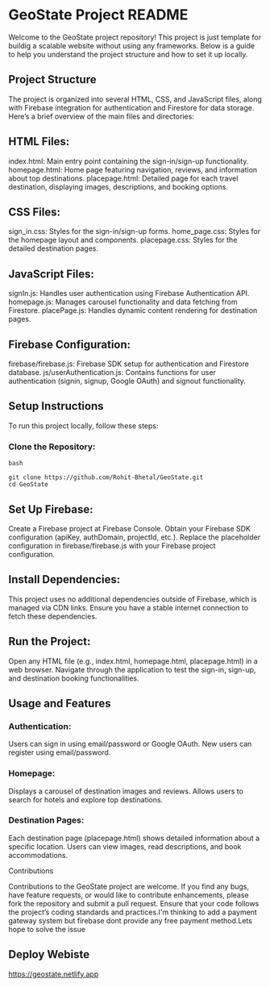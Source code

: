 # GeoState Project README

Welcome to the GeoState project repository! This project is just template for buildig a scalable website without using any frameworks. Below is a guide to help you understand the project structure and how to set it up locally.
## Project Structure

The project is organized into several HTML, CSS, and JavaScript files, along with Firebase integration for authentication and Firestore for data storage. Here’s a brief overview of the main files and directories:

## HTML Files:
   index.html: Main entry point containing the sign-in/sign-up functionality.
   homepage.html: Home page featuring navigation, reviews, and information about top destinations.
   placepage.html: Detailed page for each travel destination, displaying images, descriptions, and booking options.

## CSS Files:
   sign_in.css: Styles for the sign-in/sign-up forms.
   home_page.css: Styles for the homepage layout and components.
   placepage.css: Styles for the detailed destination pages.

## JavaScript Files:
   signIn.js: Handles user authentication using Firebase Authentication API.
   homepage.js: Manages carousel functionality and data fetching from Firestore.
   placePage.js: Handles dynamic content rendering for destination pages.

## Firebase Configuration:
   firebase/firebase.js: Firebase SDK setup for authentication and Firestore database.
   js/userAuthentication.js: Contains functions for user authentication (signin, signup, Google OAuth) and signout functionality.

## Setup Instructions

To run this project locally, follow these steps:

   ### Clone the Repository:

    bash

    git clone https://github.com/Rohit-Bhetal/GeoState.git
    cd GeoState

   ## Set Up Firebase:
Create a Firebase project at Firebase Console.
Obtain your Firebase SDK configuration (apiKey, authDomain, projectId, etc.).
Replace the placeholder configuration in firebase/firebase.js with your Firebase project configuration.

## Install Dependencies:
This project uses no additional dependencies outside of Firebase, which is managed via CDN links. Ensure you have a stable internet connection to fetch these dependencies.

## Run the Project:
Open any HTML file (e.g., index.html, homepage.html, placepage.html) in a web browser.
Navigate through the application to test the sign-in, sign-up, and destination booking functionalities.

## Usage and Features

   ### Authentication:
Users can sign in using email/password or Google OAuth.
New users can register using email/password.

   ### Homepage:
Displays a carousel of destination images and reviews.
Allows users to search for hotels and explore top destinations.

   ### Destination Pages:
Each destination page (placepage.html) shows detailed information about a specific location.
Users can view images, read descriptions, and book accommodations.

Contributions

Contributions to the GeoState project are welcome. If you find any bugs, have feature requests, or would like to contribute enhancements, please fork the repository and submit a pull request. Ensure that your code follows the project’s coding standards and practices.I'm thinking to add a payment gateway system but firebase dont provide any free payment method.Lets hope to solve the issue

## Deploy Webiste
https://geostate.netlify.app

